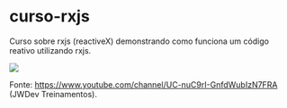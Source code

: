 # curso-rxjs
Curso sobre rxjs (reactiveX) demonstrando como funciona um código reativo utilizando rxjs.

![](images/maxresdefault.jpg?raw=true)

Fonte: https://www.youtube.com/channel/UC-nuC9rI-GnfdWubIzN7FRA (JWDev Treinamentos).
